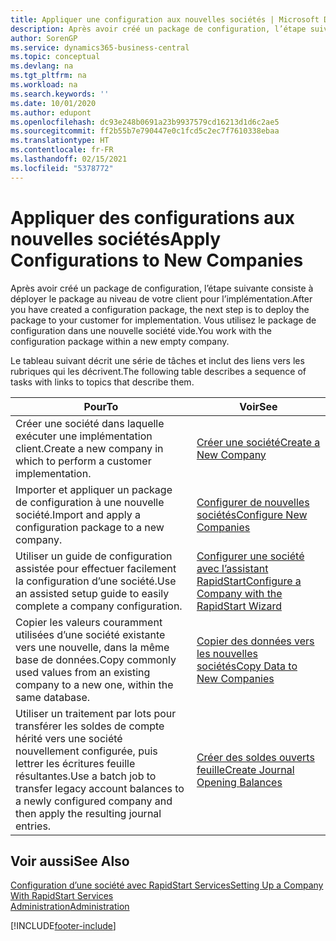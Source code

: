 ```yaml
---
title: Appliquer une configuration aux nouvelles sociétés | Microsoft Docs
description: Après avoir créé un package de configuration, l’étape suivante consiste à déployer le package au niveau de votre client pour l’implémentation. Vous utilisez la configuration avec une nouvelle société vide.
author: SorenGP
ms.service: dynamics365-business-central
ms.topic: conceptual
ms.devlang: na
ms.tgt_pltfrm: na
ms.workload: na
ms.search.keywords: ''
ms.date: 10/01/2020
ms.author: edupont
ms.openlocfilehash: dc93e248b0691a23b9937579cd16213d1d6c2ae5
ms.sourcegitcommit: ff2b55b7e790447e0c1fcd5c2ec7f7610338ebaa
ms.translationtype: HT
ms.contentlocale: fr-FR
ms.lasthandoff: 02/15/2021
ms.locfileid: "5378772"
---
```

# <a name="apply-configurations-to-new-companies"></a><span data-ttu-id="7bf01-104">Appliquer des configurations aux nouvelles sociétés</span><span class="sxs-lookup"><span data-stu-id="7bf01-104">Apply Configurations to New Companies</span></span>
<span data-ttu-id="7bf01-105">Après avoir créé un package de configuration, l’étape suivante consiste à déployer le package au niveau de votre client pour l’implémentation.</span><span class="sxs-lookup"><span data-stu-id="7bf01-105">After you have created a configuration package, the next step is to deploy the package to your customer for implementation.</span></span> <span data-ttu-id="7bf01-106">Vous utilisez le package de configuration dans une nouvelle société vide.</span><span class="sxs-lookup"><span data-stu-id="7bf01-106">You work with the configuration package within a new empty company.</span></span>  

 <span data-ttu-id="7bf01-107">Le tableau suivant décrit une série de tâches et inclut des liens vers les rubriques qui les décrivent.</span><span class="sxs-lookup"><span data-stu-id="7bf01-107">The following table describes a sequence of tasks with links to topics that describe them.</span></span>

|<span data-ttu-id="7bf01-108">**Pour**</span><span class="sxs-lookup"><span data-stu-id="7bf01-108">**To**</span></span>|<span data-ttu-id="7bf01-109">**Voir**</span><span class="sxs-lookup"><span data-stu-id="7bf01-109">**See**</span></span>|  
|------------|-------------|  
|<span data-ttu-id="7bf01-110">Créer une société dans laquelle exécuter une implémentation client.</span><span class="sxs-lookup"><span data-stu-id="7bf01-110">Create a new company in which to perform a customer implementation.</span></span>|[<span data-ttu-id="7bf01-111">Créer une société</span><span class="sxs-lookup"><span data-stu-id="7bf01-111">Create a New Company</span></span>](admin-how-to-create-a-new-company.md)|  
|<span data-ttu-id="7bf01-112">Importer et appliquer un package de configuration à une nouvelle société.</span><span class="sxs-lookup"><span data-stu-id="7bf01-112">Import and apply a configuration package to a new company.</span></span>|[<span data-ttu-id="7bf01-113">Configurer de nouvelles sociétés</span><span class="sxs-lookup"><span data-stu-id="7bf01-113">Configure New Companies</span></span>](admin-how-to-configure-new-companies.md)|  
|<span data-ttu-id="7bf01-114">Utiliser un guide de configuration assistée pour effectuer facilement la configuration d’une société.</span><span class="sxs-lookup"><span data-stu-id="7bf01-114">Use an assisted setup guide to easily complete a company configuration.</span></span>|[<span data-ttu-id="7bf01-115">Configurer une société avec l’assistant RapidStart</span><span class="sxs-lookup"><span data-stu-id="7bf01-115">Configure a Company with the RapidStart Wizard</span></span>](admin-how-to-configure-a-company-with-the-rapidstart-wizard.md)|
|<span data-ttu-id="7bf01-116">Copier les valeurs couramment utilisées d’une société existante vers une nouvelle, dans la même base de données.</span><span class="sxs-lookup"><span data-stu-id="7bf01-116">Copy commonly used values from an existing company to a new one, within the same database.</span></span>|[<span data-ttu-id="7bf01-117">Copier des données vers les nouvelles sociétés</span><span class="sxs-lookup"><span data-stu-id="7bf01-117">Copy Data to New Companies</span></span>](admin-how-to-copy-data-to-new-companies.md)|  
|<span data-ttu-id="7bf01-118">Utiliser un traitement par lots pour transférer les soldes de compte hérité vers une société nouvellement configurée, puis lettrer les écritures feuille résultantes.</span><span class="sxs-lookup"><span data-stu-id="7bf01-118">Use a batch job to transfer legacy account balances to a newly configured company and then apply the resulting journal entries.</span></span>|[<span data-ttu-id="7bf01-119">Créer des soldes ouverts feuille</span><span class="sxs-lookup"><span data-stu-id="7bf01-119">Create Journal Opening Balances</span></span>](admin-how-to-create-journal-opening-balances.md)|  

## <a name="see-also"></a><span data-ttu-id="7bf01-120">Voir aussi</span><span class="sxs-lookup"><span data-stu-id="7bf01-120">See Also</span></span>  
[<span data-ttu-id="7bf01-121">Configuration d’une société avec RapidStart Services</span><span class="sxs-lookup"><span data-stu-id="7bf01-121">Setting Up a Company With RapidStart Services</span></span>](admin-set-up-a-company-with-rapidstart.md)  
[<span data-ttu-id="7bf01-122">Administration</span><span class="sxs-lookup"><span data-stu-id="7bf01-122">Administration</span></span>](admin-setup-and-administration.md)


[!INCLUDE[footer-include](includes/footer-banner.md)]